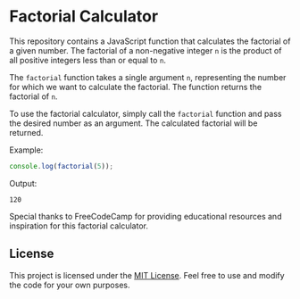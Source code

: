 # Factorial Calculator

This repository contains a JavaScript function that calculates the factorial of a given number. The factorial of a non-negative integer `n` is the product of all positive integers less than or equal to `n`. 

The `factorial` function takes a single argument `n`, representing the number for which we want to calculate the factorial. The function returns the factorial of `n`.

To use the factorial calculator, simply call the `factorial` function and pass the desired number as an argument. The calculated factorial will be returned.

Example:
```javascript
console.log(factorial(5));
```
Output:
```
120
```

Special thanks to FreeCodeCamp for providing educational resources and inspiration for this factorial calculator.

## License

This project is licensed under the [MIT License](LICENSE). Feel free to use and modify the code for your own purposes.
